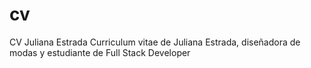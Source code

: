# cv
CV Juliana Estrada
Curriculum vitae de Juliana Estrada, diseñadora de modas y estudiante de Full Stack Developer
